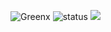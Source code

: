 ![Greenx](https://cdn.discordapp.com/attachments/870306815643111445/911728276421087253/Icon__.jpg)
![status](https://github-readme-stats.vercel.app/api/top-langs/?username=SUYASHPATIL400&show_icons=true&theme=radical)
<img src="https://img.shields.io/badge/-Ghost-15171Alogo=&logoColor=fff">

<!--
**Greenxyz/Greenxyz** is a ✨ _special_ ✨ repository because its `README.md` (this file) appears on your GitHub profile.

Here are some ideas to get you started:

- 🔭 I’m currently working on ...
- 🌱 I’m currently learning ...
- 👯 I’m looking to collaborate on ...
- 🤔 I’m looking for help with ...
- 💬 Ask me about ...
- 📫 How to reach me: ...
- 😄 Pronouns: ...
- ⚡ Fun fact: ...
-->
